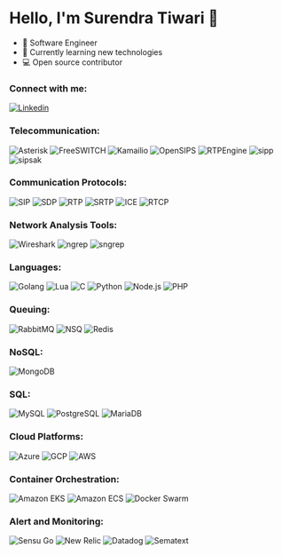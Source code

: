 # Hello, I'm Surendra Tiwari 👋

- 🚀 Software Engineer
- 🌱 Currently learning new technologies
- 💻 Open source contributor

### Connect with me:

[![Linkedin](https://img.shields.io/badge/-Surendra%20Tiwari-blue?style=flat-square&logo=Linkedin&logoColor=white&link=https://www.linkedin.com/in/surendra-tiwari-ab569a15/)]([https://www.linkedin.com/in/john-doe/](https://www.linkedin.com/in/surendra-tiwari-ab569a15/))

### Telecommunication:

![Asterisk](https://img.shields.io/badge/-Asterisk-CE223D?style=flat-square&logo=asterisk&logoColor=white)
![FreeSWITCH](https://img.shields.io/badge/-FreeSWITCH-6DB33F?style=flat-square&logo=freeswitch&logoColor=white)
![Kamailio](https://img.shields.io/badge/-Kamailio-005F57?style=flat-square&logo=kamailio&logoColor=white)
![OpenSIPS](https://img.shields.io/badge/-OpenSIPS-005F57?style=flat-square&logo=opensips&logoColor=white)
![RTPEngine](https://img.shields.io/badge/-RTPEngine-FF5733?style=flat-square&logo=rtpengine&logoColor=white)
![sipp](https://img.shields.io/badge/-sipp-2D2E2E?style=flat-square)
![sipsak](https://img.shields.io/badge/-sipsak-36A9E0?style=flat-square)

### Communication Protocols:

![SIP](https://img.shields.io/badge/-SIP-009688?style=flat-square)
![SDP](https://img.shields.io/badge/-SDP-FFA000?style=flat-square)
![RTP](https://img.shields.io/badge/-RTP-512DA8?style=flat-square)
![SRTP](https://img.shields.io/badge/-SRTP-FFC107?style=flat-square)
![ICE](https://img.shields.io/badge/-ICE-03A9F4?style=flat-square)
![RTCP](https://img.shields.io/badge/-RTCP-673AB7?style=flat-square)

### Network Analysis Tools:

![Wireshark](https://img.shields.io/badge/-Wireshark-1679A7?style=flat-square)
![ngrep](https://img.shields.io/badge/-ngrep-03A9F4?style=flat-square)
![sngrep](https://img.shields.io/badge/-sngrep-512DA8?style=flat-square)

### Languages:

![Golang](https://img.shields.io/badge/-Golang-00ADD8?style=flat-square&logo=go&logoColor=white)
![Lua](https://img.shields.io/badge/-Lua-2C2D72?style=flat-square&logo=lua&logoColor=white)
![C](https://img.shields.io/badge/-C-A8B9CC?style=flat-square&logo=c&logoColor=white)
![Python](https://img.shields.io/badge/-Python-3776AB?style=flat-square&logo=python&logoColor=white)
![Node.js](https://img.shields.io/badge/-Node.js-339933?style=flat-square&logo=node.js&logoColor=white)
![PHP](https://img.shields.io/badge/-PHP-777BB4?style=flat-square&logo=php&logoColor=white)

### Queuing:

![RabbitMQ](https://img.shields.io/badge/-RabbitMQ-FF6600?style=flat-square&logo=rabbitmq&logoColor=white)
![NSQ](https://img.shields.io/badge/-NSQ-00BCD4?style=flat-square&logo=nsq&logoColor=white)
![Redis](https://img.shields.io/badge/-Redis-DC382D?style=flat-square&logo=redis&logoColor=white)

### NoSQL:

![MongoDB](https://img.shields.io/badge/-MongoDB-47A248?style=flat-square&logo=mongodb&logoColor=white)

### SQL:

![MySQL](https://img.shields.io/badge/-MySQL-4479A1?style=flat-square&logo=mysql&logoColor=white)
![PostgreSQL](https://img.shields.io/badge/-PostgreSQL-336791?style=flat-square&logo=postgresql&logoColor=white)
![MariaDB](https://img.shields.io/badge/-MariaDB-003545?style=flat-square&logo=mariadb&logoColor=white)

### Cloud Platforms:

![Azure](https://img.shields.io/badge/-Azure-0089D6?style=flat-square&logo=microsoft-azure&logoColor=white)
![GCP](https://img.shields.io/badge/-GCP-4285F4?style=flat-square&logo=google-cloud&logoColor=white)
![AWS](https://img.shields.io/badge/-AWS-232F3E?style=flat-square&logo=amazon-aws&logoColor=white)

### Container Orchestration:

![Amazon EKS](https://img.shields.io/badge/-Amazon%20EKS-232F3E?style=flat-square&logo=amazon-aws&logoColor=white)
![Amazon ECS](https://img.shields.io/badge/-Amazon%20ECS-232F3E?style=flat-square&logo=amazon-aws&logoColor=white)
![Docker Swarm](https://img.shields.io/badge/-Docker%20Swarm-2496ED?style=flat-square&logo=docker&logoColor=white)


### Alert and Monitoring:

![Sensu Go](https://img.shields.io/badge/-Sensu%20Go-89C967?style=flat-square&logo=sensu&logoColor=white)
![New Relic](https://img.shields.io/badge/-New%20Relic-008C99?style=flat-square&logo=new-relic&logoColor=white)
![Datadog](https://img.shields.io/badge/-Datadog-632CA6?style=flat-square&logo=datadog&logoColor=white)
![Sematext](https://img.shields.io/badge/-Sematext-F64D27?style=flat-square&logo=sematext&logoColor=white)
